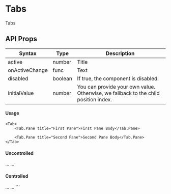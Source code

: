 # Tabs

Tabs

## API Props

| Syntax         | Type    | Description                                                                         |
| -------------- | ------- | ----------------------------------------------------------------------------------- |
| active         | number  | Title                                                                               |
| onActiveChange | func    | Text                                                                                |
| disabled       | boolean | If true, the component is disabled.                                                 |
| initialValue   | number  | You can provide your own value. Otherwise, we fallback to the child position index. |

#### Usage

```tsx
<Tab>
	<Tab.Pane title="First Pane">First Pane Body</Tab.Pane>

	<Tab.Pane title="Second Pane">Second Pane Body</Tab.Pane>
</Tab>
```

#### Uncontrolled

<Tab initialActive={0}>
  <Tab.Pane title="A">...</Tab.Pane>
  <Tab.Pane title="B">...</Tab.Pane>
</Tab>

#### Controlled

<Tab active={active} onActiveChange={onActiveChange}>
  <Tab.Pane title="A">...</Tab.Pane>
  <Tab.Pane title="B">...</Tab.Pane>
</Tab>
```
